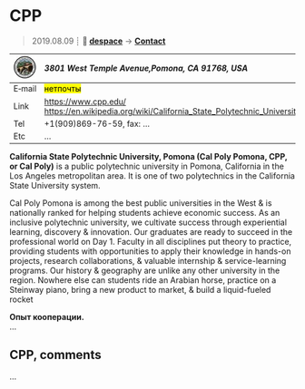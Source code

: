 # CPP
> 2019.08.09 ┊ **🚀 [despace](index.md)** → **[Contact](contact.md)**

|[![](f/contact/c/cpp_logo1_thumb.jpg)](f/contact/c/cpp_logo1.png)|*3801 West Temple Avenue,Pomona, CA 91768, USA*|
|:--|:--|
|E‑mail| <mark>нетпочты</mark> |
|Link| <https://www.cpp.edu/><br> <https://en.wikipedia.org/wiki/California_State_Polytechnic_University,_Pomona> |
|Tel| +1(909)869-76-59, fax: … |
|Etc| … |

**California State Polytechnic University, Pomona (Cal Poly Pomona, CPP, or Cal Poly)** is a public polytechnic university in Pomona, California in the Los Angeles metropolitan area. It is one of two polytechnics in the California State University system.

Cal Poly Pomona is among the best public universities in the West & is nationally ranked for helping students achieve economic success. As an inclusive polytechnic university, we cultivate success through experiential learning, discovery & innovation. Our graduates are ready to succeed in the professional world on Day 1. Faculty in all disciplines put theory to practice, providing students with opportunities to apply their knowledge in hands-on projects, research collaborations, & valuable internship & service-learning programs. Our history & geography are unlike any other university in the region. Nowhere else can students ride an Arabian horse, practice on a Steinway piano, bring a new product to market, & build a liquid-fueled rocket

**Опыт кооперации.**  
…


<p style="page-break-after:always"> </p>

## CPP, comments

…

